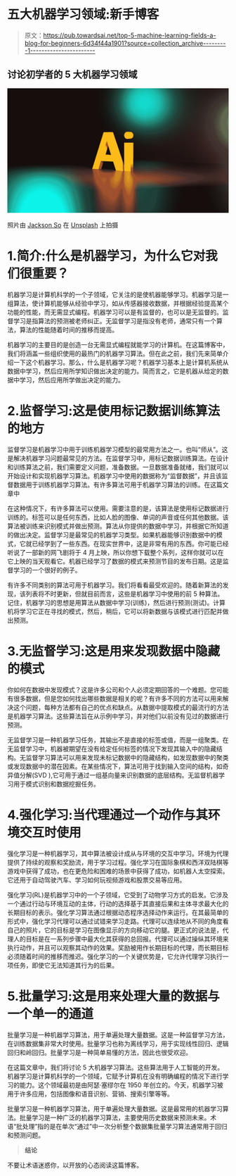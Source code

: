 # 五大机器学习领域:新手博客

> 原文：<https://pub.towardsai.net/top-5-machine-learning-fields-a-blog-for-beginners-6d34f44a1901?source=collection_archive---------1----------------------->

## 讨论初学者的 5 大机器学习领域

![](img/84f18c0aea0a7fd043f2aa6443293c17.png)

照片由 [Jackson So](https://unsplash.com/@jacksonsophat?utm_source=medium&utm_medium=referral) 在 [Unsplash](https://unsplash.com?utm_source=medium&utm_medium=referral) 上拍摄

# 1.简介:什么是机器学习，为什么它对我们很重要？

机器学习是计算机科学的一个子领域，它关注的是使机器能够学习。机器学习是一组算法，使计算机能够从经验中学习，如从传感器接收数据，并根据经验提高某个功能的性能，而无需显式编程。机器学习可以是有监督的，也可以是无监督的。监督学习是指算法的预测被老师纠正。无监督学习是指没有老师，通常只有一个算法，算法的性能随着时间的推移而提高。

机器学习的主要目的是创造一台无需显式编程就能学习的计算机。在这篇博客中，我们将涵盖一些组织使用的最热门的机器学习算法。但在此之前，我们先来简单介绍一下这个机器学习。那么，什么是机器学习呢？机器学习基本上是计算机系统从数据中学习，然后应用所学知识做出决定的能力。简而言之，它是机器从给定的数据中学习，然后应用所学做出决定的能力。

# 2.监督学习:这是使用标记数据训练算法的地方

监督学习是机器学习中用于训练机器学习模型的最常用方法之一。也叫“师从”。这是解决机器学习问题最常见的方法。在监督学习中，用标记数据训练算法。在设计和训练算法之前，我们需要定义问题，准备数据。一旦数据准备就绪，我们就可以开始设计和实现机器学习算法。机器学习中使用的数据称为“监督数据”，并且该监督数据用于训练机器学习算法。有许多算法可用于机器学习算法的训练。在这篇文章中

在这种情况下，有许多算法可以使用。需要注意的是，该算法是使用标记数据进行训练的。标签可以是任何东西，比如人脸的图像、单词的声音或任何其他数据。该算法被训练来识别模式并做出预测。算法从你提供的数据中学习，并根据它所知道的做出决定。监督学习是最常见的机器学习类型。如果机器能够识别数据中的模式，它就已经学到了一些东西。在现实世界中，这是非常有用的东西。你可能已经听说了一部新的网飞剧将于 4 月上映，所以你想下载整个系列，这样你就可以在它上映的当天观看它。机器已经学习了数据的模式来预测节目的发布日期。这是监督学习的一个很好的例子。

有许多不同类别的算法可用于机器学习。我们将看看最受欢迎的。随着新算法的发现，该列表将不时更新，但就目前而言，这些是机器学习中使用的前 5 种算法。记住，机器学习的思想是用算法从数据中学习(训练)，然后进行预测(测试)。计算机将学习它正在寻找的模式，然后，稍后，它可以将新数据与该模式进行匹配并做出预测。

# 3.无监督学习:这是用来发现数据中隐藏的模式

你如何在数据中发现模式？这是许多公司和个人必须定期回答的一个难题。您可能有很多数据，但是您如何找出哪些数据是相关的呢？有许多不同的方法可以用来解决这个问题，每种方法都有自己的优点和缺点。从数据中提取模式的最流行的方法是机器学习算法。这些算法旨在从示例中学习，并对他们以前没有见过的数据进行预测。

无监督学习是一种机器学习任务，其输出不是直接的标签或值，而是一组聚类。在无监督学习中，机器被期望在没有给定任何标签的情况下发现其输入中的隐藏结构。无监督学习算法可以用来发现未标记数据中的隐藏结构，如发现数据中的聚类或发现数据中的潜在因素。在某些情况下，算法可用于找到输入空间的结构，如奇异值分解(SVD ),它可用于通过一组基向量来识别数据的底层结构。无监督机器学习用于模式识别和数据挖掘任务。

# 4.强化学习:当代理通过一个动作与其环境交互时使用

强化学习是一种机器学习，其中算法被设计成从与环境的交互中学习。环境为代理提供了持续的观察和奖励流，用于学习过程。强化学习在国际象棋和西洋双陆棋等游戏中获得了成功，也在更危险和困难的场景中获得了成功，如机器人太空探索。它还用于自动驾驶汽车、学习如何玩视频游戏和股票交易等应用。

强化学习(RL)是机器学习中的一个子领域，它受到了动物学习方式的启发。它涉及一个通过行动与环境互动的主体，行动的选择基于其直接后果和主体寻求最大化的长期目标的表示。强化学习算法通过根据动态程序选择动作来运行。在其最简单的形式中，强化学习代理可以通过试错来学习走路。代理可以连续地从不同的角度看自己的照片，它的目标是学习在图像显示的方向移动它的腿。更正式的说法是，代理人的目标是在一系列步骤中最大化其获得的总回报。代理可以通过操纵其环境来执行动作，并且可以观察其动作的效果。奖励被用作长期目标的代理，而长期目标必须随着时间的推移而推迟。强化学习的一个关键优势是，它允许代理学习执行一项任务，即使它无法知道其行为的后果。

# 5.批量学习:这是用来处理大量的数据与一个单一的通道

批量学习是一种机器学习算法，用于单遍处理大量数据。这是一种监督学习方法，在训练数据集非常大时使用。批量学习也称为离线学习，用于实现线性回归、逻辑回归和岭回归。批量学习是一种简单易懂的方法，因此也很受欢迎。

在这篇文章中，我们将讨论 5 大机器学习算法。这些算法用于人工智能的开发。机器学习是计算机科学的一个领域，它赋予计算机在没有明确编程的情况下进行学习的能力。这个领域最初是由阿瑟·塞缪尔在 1950 年创立的。今天，机器学习被用于许多应用，包括图像和语音识别、营销、搜索引擎等等。

批量学习是一种机器学习算法，用于单遍处理大量数据。这是最常用的机器学习算法。批量学习是一种广泛的机器学习算法，主要使用历史数据来预测未来。术语“批处理”指的是在单次“通过”中一次分析整个数据集批量学习算法通常用于回归和预测问题。

> **结论**

不要让术语迷惑你，以开放的心态阅读这篇博客。